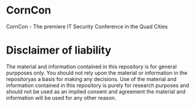 # CornCon
 CornCon - The premiere IT Security Conference in the Quad Cities
 
# Disclaimer of liability
The material and information contained in this repository is for general purpposes only. You should not rely upon the material or information in the repositoryas a basis for making any decisions. Use of the material and information contained in this repository is purely for research purposes and should not be used as an implied consent and agreement the material and information will be used for any other reason.
